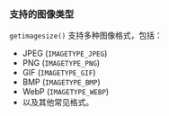 ### 支持的图像类型

`getimagesize()` 支持多种图像格式，包括：

* JPEG (`IMAGETYPE_JPEG`)
* PNG (`IMAGETYPE_PNG`)
* GIF (`IMAGETYPE_GIF`)
* BMP (`IMAGETYPE_BMP`)
* WebP (`IMAGETYPE_WEBP`)
* 以及其他常见格式。
